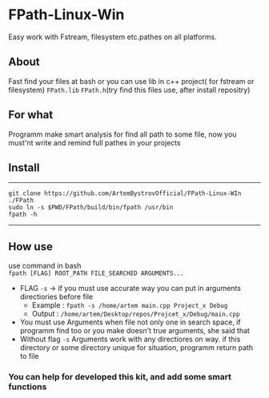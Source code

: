 # FPath-Linux-Win
Easy work with Fstream, filesystem etc.pathes on all platforms.

## About
Fast find your files at bash or you can use lib in c++ project( for fstream or filesystem)
`FPath.lib` `FPath.h`(try find this files use, after install repositry) 

## For what
Programm make smart analysis for find all path to some file, now you must'nt write and remind full pathes in your projects

## Install
_________

```console
git clone https://github.com/ArtemBystrovOfficial/FPath-Linux-WIn ./FPath
sudo ln -s $PWD/FPath/build/bin/fpath /usr/bin
fpath -h
```
_________
## How use
use command in bash <br/>
`fpath [FLAG] ROOT_PATH FILE_SEARCHED ARGUMENTS...`
- FLAG `-s` -> if you must use accurate way you can put in arguments directiories before file 
  - Example : `fpath -s /home/artem main.cpp Project_x Debug`
  - Output  : `/home/artem/Desktop/repos/Projcet_x/Debug/main.cpp`
- You must use Arguments when file not only one in search space, if programm find too or you make doesn't true arguments, she said that
- Without flag `-s` Arguments work with any directiores on way. if this directory or some directory unique for situation, programm return path to file

### You can help for developed this kit, and add some smart functions
